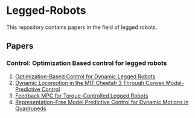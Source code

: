 # Legged-Robots
This repository contains papers in the field of legged robots. 

## Papers
### Control: Optimization Based control for legged robots

1. [Optimization-Based Control for Dynamic Legged Robots](https://arxiv.org/abs/2211.11644)
2. [Dynamic Locomotion in the MIT Cheetah 3 Through Convex Model-Predictive Control](https://ieeexplore.ieee.org/document/8594448)
3. [Feedback MPC for Torque-Controlled Legged Robots](https://arxiv.org/abs/1905.06144)
4. [Representation-Free Model Predictive Control for Dynamic Motions in Quadrupeds](https://arxiv.org/abs/2012.10002)

